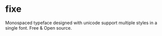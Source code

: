 # fixe
Monospaced typeface designed with unicode support multiple styles in a single font.  Free &amp; Open source.
